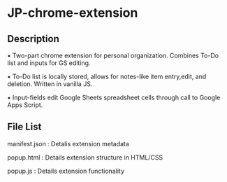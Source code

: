 # JP-chrome-extension

## Description

• Two-part chrome extension for personal organization. Combines To-Do list and inputs for GS editing.

• To-Do list is locally stored, allows for notes-like item entry,edit, and deletion. Written in vanilla JS.

• Input-fields edit Google Sheets spreadsheet cells through call to Google Apps Script.

## File List

manifest.json : Detalis extension metadata

popup.html : Details extension structure in HTML/CSS

popup.js : Details extension functionality

